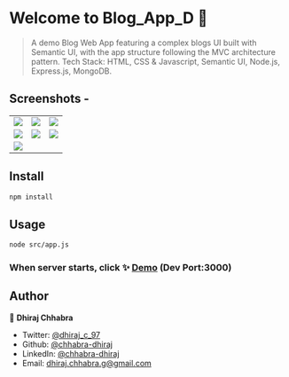 # Welcome to Blog_App_D 👋

> A demo Blog Web App featuring a complex blogs UI built with Semantic UI, with the app structure following the MVC architecture pattern. Tech Stack: HTML, CSS & Javascript, Semantic UI, Node.js, Express.js, MongoDB.

## Screenshots -

<table>
    <tr>
        <td><img src="https://github.com/user-attachments/assets/986ade13-0868-4d50-a537-85b202408a35"></td>
        <td><img src="https://github.com/user-attachments/assets/b69e5682-c61d-45d7-aff5-5caaf7fbb21f"></td>
        <td><img src="https://github.com/user-attachments/assets/7ea063f3-cdc1-487d-8b84-7b1c02054eec"></td>
    </tr>
    <tr>
        <td><img src="https://github.com/user-attachments/assets/2d72722f-f1cb-49c8-8c3c-435ff1bfc680"></td>
        <td><img src="https://github.com/user-attachments/assets/b8d0f244-7833-4402-b454-1a103ae23464"></td>
        <td><img src="https://github.com/user-attachments/assets/de2e1bb9-6024-409a-8e24-5543a619c6b3"></td>
    </tr>
    <tr>
        <td><img src="https://github.com/user-attachments/assets/eaa7be0c-692a-4ce3-83a3-e15d90bb2941"></td>
    </tr>
</table>

## Install

```sh
npm install
```

## Usage

```sh
node src/app.js
```

### When server starts, click ✨ [Demo](http://localhost:3000/) (Dev Port:3000)

## Author

👤 **Dhiraj Chhabra**

* Twitter: [@dhiraj\_c\_97](https://twitter.com/dhiraj_c_97)
* Github: [@chhabra-dhiraj](https://github.com/chhabra-dhiraj)
* LinkedIn: [@chhabra-dhiraj](https://linkedin.com/in/chhabra-dhiraj)
* Email: [dhiraj.chhabra.g@gmail.com](mailto:dhiraj.chhabra.g@gmail.com)
